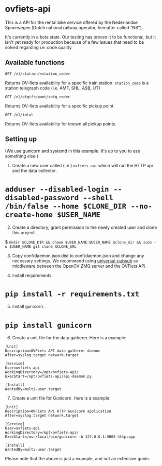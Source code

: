 # ovfiets-api

This is a API for the rental bike service offered by the Nederlandse Spoorwegen (Dutch national railway operator, hereafter called "NS").

It's currently in a beta state. Our testing has proven it to be functional, but it isn't yet ready for production because of a few issues that need to be solved regarding i.e. code quality.

## Available functions

`GET /v1/station/<station_code>`

Returns OV-fiets availability for a specific train station. `station_code` is a station telegraph code (i.e. AMF, SHL, ASB, UT)

`GET /v1/afgiftepunt/<afg_code>`

Returns OV-fiets availability for a specific pickup point.

`GET /v1/total`

Returns OV-fiets availability for known all pickup points.


## Setting up

(We use gunicorn and systemd in this example. It's up to you to use something else.)

1) Create a new user called (i.e.) `ovfiets-api` which will run the HTTP api and the data collector.

# `adduser --disabled-login --disabled-password --shell /bin/false --home $CLONE_DIR --no-create-home $USER_NAME`

2) Create a directory, grant permission to the newly created user and clone this project.

$ `mkdir $CLONE_DIR && chown $USER_NAME:$USER_NAME $clone_dir && sudo -u $USER_NAME git clone $CLONE_URL`

3) Copy conf/daemon.json.dist to conf/daemon.json and change any necessary settings. We recommend using [universal-pubsub](https://github.com/StichtingOpenGeo/universal) as middleware between the OpenOV ZMQ server and the OVFiets API.

4) Install requirements.

# `pip install -r requirements.txt`

5) Install gunicorn. 

# `pip install gunicorn`

6) Create a unit file for the data gatherer. Here is a example:

```
[Unit]
Description=OVFiets API data gatherer daemon
After=syslog.target network.target

[Service]
User=ovfiets-api
WorkingDirectory=/opt/ovfiets-api/
ExecStart=/opt/ovfiets-api/api-daemon.py

[Install]
WantedBy=multi-user.target
```

7) Create a unit file for Gunicorn. Here is a example:

```
[Unit]
Description=OVFiets API HTTP Gunicorn application
After=syslog.target network.target

[Service]   
User=ovfiets-api
WorkingDirectory=/opt/ovfiets-api/
ExecStart=/usr/local/bin/gunicorn -b 127.0.0.1:9000 http:app

[Install]
WantedBy=multi-user.target
```

Please note that the above is just a example, and not an extensive guide.

